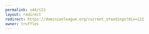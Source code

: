 ```yaml
---
permalink: s44/i21
layout: redirect
redirect: https://dominionleague.org/current_standings?div=i21
owner: truffles
---
```

